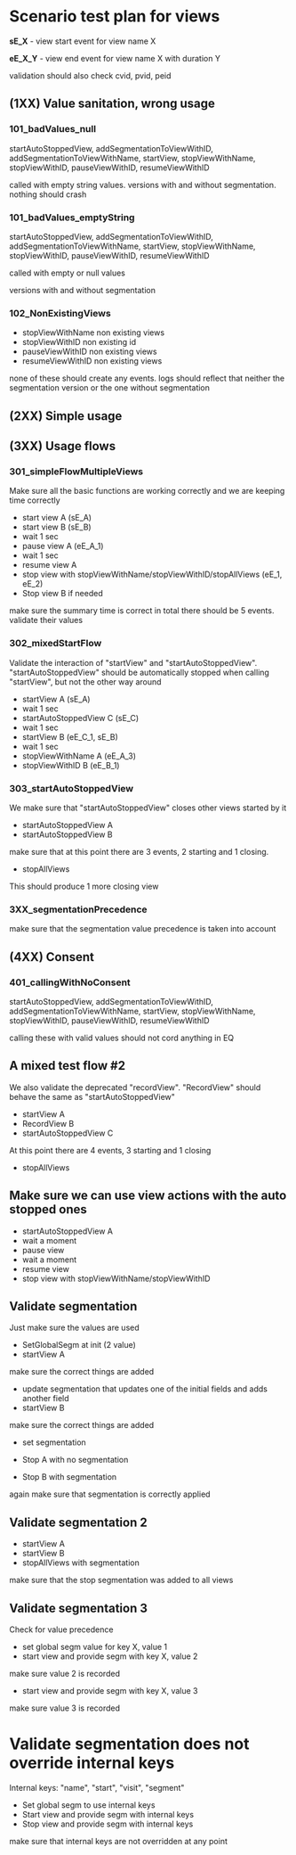 # Scenario test plan for views

**sE_X** - view start event for view name X

**eE_X_Y** - view end event for view name X with duration Y

validation should also check cvid, pvid, peid

## (1XX) Value sanitation, wrong usage

### 101_badValues_null

startAutoStoppedView, addSegmentationToViewWithID, addSegmentationToViewWithName, startView, stopViewWithName, stopViewWithID, pauseViewWithID, resumeViewWithID

called with empty string values.
versions with and without segmentation.
nothing should crash

### 101_badValues_emptyString

startAutoStoppedView, addSegmentationToViewWithID, addSegmentationToViewWithName, startView, stopViewWithName, stopViewWithID, pauseViewWithID, resumeViewWithID

called with empty or null values

versions with and without segmentation

### 102_NonExistingViews

* stopViewWithName non existing views
* stopViewWithID non existing id
* pauseViewWithID non existing views
* resumeViewWithID non existing views

none of these should create any events. logs should reflect that
neither the segmentation version or the one without segmentation

## (2XX) Simple usage

## (3XX) Usage flows

### 301_simpleFlowMultipleViews

Make sure all the basic functions are working correctly and we are keeping time correctly

* start view A (sE_A)
* start view B (sE_B)
* wait 1 sec
* pause view A (eE_A_1)
* wait 1 sec
* resume view A
* stop view with stopViewWithName/stopViewWithID/stopAllViews (eE_1, eE_2)
* Stop view B if needed

make sure the summary time is correct
in total there should be 5 events. validate their values

### 302_mixedStartFlow

Validate the interaction of "startView" and "startAutoStoppedView". "startAutoStoppedView" should be automatically stopped when calling "startView", but not the other way around

* startView A (sE_A)
* wait 1 sec
* startAutoStoppedView C (sE_C)
* wait 1 sec
* startView B (eE_C_1, sE_B)
* wait 1 sec
* stopViewWithName A (eE_A_3)
* stopViewWithID B (eE_B_1)

### 303_startAutoStoppedView

We make sure that "startAutoStoppedView" closes other views started by it

* startAutoStoppedView A
* startAutoStoppedView B

make sure that at this point there are 3 events, 2 starting and 1 closing.

* stopAllViews

This should produce 1 more closing view

### 3XX_segmentationPrecedence

make sure that the segmentation value precedence is taken into account 

## (4XX) Consent

### 401_callingWithNoConsent

startAutoStoppedView, addSegmentationToViewWithID, addSegmentationToViewWithName, startView, stopViewWithName, stopViewWithID, pauseViewWithID, resumeViewWithID

calling these with valid values should not cord anything in EQ


## A mixed test flow #2

We also validate the deprecated "recordView". "RecordView" should behave the same as "startAutoStoppedView"

* startView A
* RecordView B
* startAutoStoppedView C

At this point there are 4 events, 3 starting and 1 closing

* stopAllViews

## Make sure we can use view actions with the auto stopped ones

* startAutoStoppedView A
* wait a moment
* pause view
* wait a moment
* resume view
* stop view with stopViewWithName/stopViewWithID

## Validate segmentation

Just make sure the values are used

* SetGlobalSegm at init (2 value)
* startView A

make sure the correct things are added

* update segmentation that updates one of the initial fields and adds another field
* startView B

make sure the correct things are added

* set segmentation

* Stop A with no segmentation

* Stop B with segmentation

again make sure that segmentation is correctly applied

## Validate segmentation 2

* startView A
* startView B
* stopAllViews with segmentation

make sure that the stop segmentation was added to all views

## Validate segmentation 3

Check for value precedence

* set global segm value for key X, value 1
* start view and provide segm with key X, value 2

make sure value 2 is recorded

* start view and provide segm with key X, value 3

make sure value 3 is recorded

# Validate segmentation does not override internal keys

Internal keys: "name", "start", "visit", "segment"

* Set global segm to use internal keys
* Start view and provide segm with internal keys
* Stop view and provide segm with internal keys

make sure that internal keys are not overridden at any point
